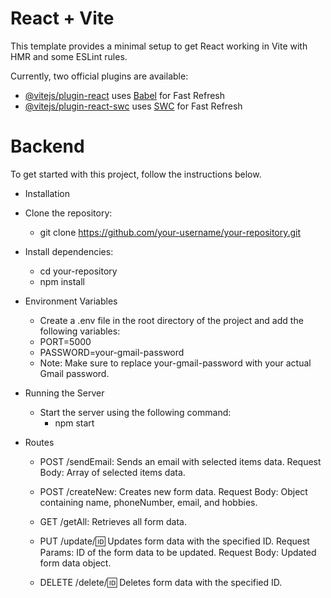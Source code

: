 # React + Vite

This template provides a minimal setup to get React working in Vite with HMR and some ESLint rules.

Currently, two official plugins are available:

- [@vitejs/plugin-react](https://github.com/vitejs/vite-plugin-react/blob/main/packages/plugin-react/README.md) uses [Babel](https://babeljs.io/) for Fast Refresh
- [@vitejs/plugin-react-swc](https://github.com/vitejs/vite-plugin-react-swc) uses [SWC](https://swc.rs/) for Fast Refresh

# Backend

To get started with this project, follow the instructions below.

- Installation

- Clone the repository:
    - git clone https://github.com/your-username/your-repository.git

- Install dependencies:

    - cd your-repository
    - npm install

- Environment Variables
    - Create a .env file in the root directory of the project and add the following variables:
    - PORT=5000
    - PASSWORD=your-gmail-password
    - Note: Make sure to replace your-gmail-password with your actual Gmail password.

- Running the Server
    - Start the server using the following command:
        - npm start


- Routes
    - POST /sendEmail: Sends an email with selected items data.
        Request Body: Array of selected items data.

    - POST /createNew: Creates new form data.
        Request Body: Object containing name, phoneNumber, email, and hobbies.

    - GET /getAll: Retrieves all form data.

    - PUT /update/:id: Updates form data with the specified ID.
        Request Params: ID of the form data to be updated.
        Request Body: Updated form data object.
    - DELETE /delete/:id: Deletes form data with the specified ID.